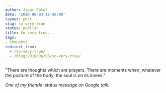 ```yaml
---
author: Jigar Patel
date: '2010-06-03 18:48:00'
layout: post
slug: so-very-true
status: publish
title: So very true...
tags:
- thoughts
redirect_from:
  - /so-very-true/
  - /blog/2010/06/03/so-very-true/
---
```


"There are thoughts which are prayers. There are moments when,
whatever the posture of the body, the soul is on its knees."

*One of my friends' status message on Google talk.*



